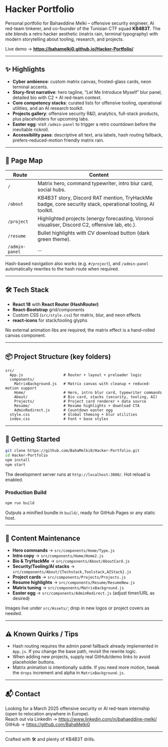 # Hacker Portfolio

Personal portfolio for Bahaeddine Melki – offensive security engineer, AI red-team tinkerer, and co-founder of the Tunisian CTF squad **KB4B3T**. The site blends a retro hacker aesthetic (matrix rain, terminal typography) with modern storytelling about tooling, research, and projects.

Live demo → **https://bahamelki0.github.io/Hacker-Portfolio/**

---

## ✨ Highlights

- **Cyber ambience**: custom matrix canvas, frosted-glass cards, neon terminal accents.
- **Story-first narrative**: hero tagline, “Let Me Introduce Myself” blur panel, detailed bio with C2 + AI red-team context.
- **Core competency stacks**: curated lists for offensive tooling, operational utilities, and an AI research toolkit.
- **Projects gallery**: offensive security R&D, analytics, full-stack products, plus placeholders for upcoming labs.
- **Easter egg**: visit `/admin-panel` to trigger a retro countdown before the inevitable rickroll.
- **Accessibility pass**: descriptive alt text, aria labels, hash routing fallback, prefers-reduced-motion friendly matrix rain.

---

## 🧭 Page Map

| Route | Content |
|-------|---------|
| `/` | Matrix hero, command typewriter, intro blur card, social hubs. |
| `/about` | KB4B3T story, Discord RAT mention, TryHackMe badge, core security stack, operational tooling, AI toolkit. |
| `/project` | Highlighted projects (energy forecasting, Voronoi visualiser, Discord C2, offensive lab, etc.). |
| `/resume` | Bullet highlights with CV download button (dark green theme). |
| `/admin-panel` | ... |

Hash-based navigation also works (e.g. `#/project`), and `/admin-panel` automatically rewrites to the hash route when required.

---

## 🛠️ Tech Stack

- **React 18** with **React Router (HashRouter)**
- **React-Bootstrap** grid/components
- Custom CSS (`src/style.css`) for matrix, blur, and neon effects
- **react-icons** for stack/tooling glyphs

No external animation libs are required; the matrix effect is a hand-rolled canvas component.

---

## 📦 Project Structure (key folders)

```
src/
  App.js                  # Router + layout + preloader logic
  components/
    MatrixBackground.js   # Matrix canvas with cleanup + reduced-motion support
    Home/                 # Hero, intro blur card, typewriter commands
    About/                # Bio card, stacks (security, tooling, AI)
    Projects/             # Project card renderer + data source
    Resume/               # Resume highlights + download CTA
    AdminRedirect.js      # Countdown easter egg
  style.css               # Global theming + blur utilities
  index.css               # Font + base styles
```

---

## 🚀 Getting Started

```bash
git clone https://github.com/BahaMelki0/Hacker-Portfolio.git
cd Hacker-Portfolio
npm install
npm start
```

The development server runs at `http://localhost:3000/`. Hot reload is enabled.

### Production Build

```bash
npm run build
```

Outputs a minified bundle in `build/`, ready for GitHub Pages or any static host.

---

## 🔄 Content Maintenance

- **Hero commands** → `src/components/Home/Type.js`
- **Intro copy** → `src/components/Home/Home2.js`
- **Bio & TryHackMe** → `src/components/About/AboutCard.js`
- **Security/Tooling/AI stacks** → `src/components/About/{Techstack,Toolstack,AIStack}.js`
- **Project cards** → `src/components/Projects/Projects.js`
- **Resume highlights** → `src/components/Resume/ResumeNew.js`
- **Matrix tuning** → `src/components/MatrixBackground.js`
- **Easter egg** → `src/components/AdminRedirect.js` (adjust timer/URL as desired)

Images live under `src/Assets/`; drop in new logos or project covers as needed.

---

## ⚠️ Known Quirks / Tips

- Hash routing requires the admin panel fallback already implemented in `App.js`. If you change the base path, revisit the rewrite logic.
- When adding new projects, supply real GitHub/demo links to avoid placeholder buttons.
- Matrix animation is intentionally subtle. If you need more motion, tweak the `drops` increment and alpha in `MatrixBackground.js`.

---

## 📬 Contact

Looking for a March 2025 offensive security or AI red-team internship (open to relocation anywhere in Europe).  
Reach out via LinkedIn → https://www.linkedin.com/in/bahaeddine-melki/  
GitHub → https://github.com/BahaMelki0

---

Crafted with 🛠️ and plenty of KB4B3T drills.
